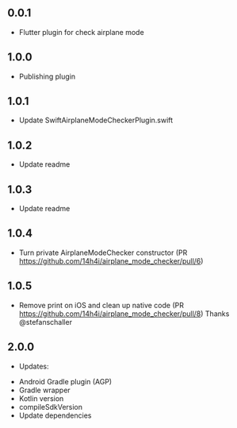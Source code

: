 ## 0.0.1

- Flutter plugin for check airplane mode

## 1.0.0

- Publishing plugin

## 1.0.1

- Update SwiftAirplaneModeCheckerPlugin.swift

## 1.0.2

- Update readme

## 1.0.3

- Update readme

## 1.0.4

- Turn private AirplaneModeChecker constructor (PR https://github.com/14h4i/airplane_mode_checker/pull/6)

## 1.0.5

- Remove print on iOS and clean up native code (PR https://github.com/14h4i/airplane_mode_checker/pull/8)
  Thanks @stefanschaller

## 2.0.0

- Updates:
* Android Gradle plugin (AGP)
* Gradle wrapper
* Kotlin version
* compileSdkVersion
* Update dependencies
